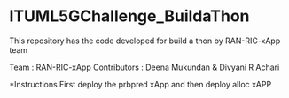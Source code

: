 # ITUML5GChallenge_BuildaThon
This repository has the code developed for build a thon by RAN-RIC-xApp team

Team : RAN-RIC-xApp
Contributors : Deena Mukundan & Divyani R Achari

*Instructions 
First deploy the prbpred xApp and then deploy alloc xAPP 
